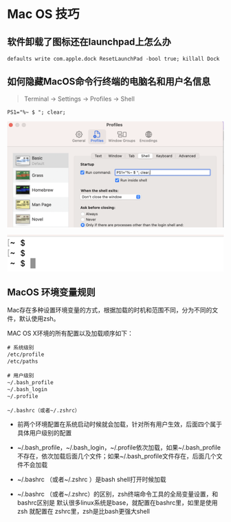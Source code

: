 # Mac OS 技巧

## 软件卸载了图标还在launchpad上怎么办

```shell
defaults write com.apple.dock ResetLaunchPad -bool true; killall Dock
```

## 如何隐藏MacOS命令行终端的电脑名和用户名信息

> Terminal -> Settings -> Profiles -> Shell

```textile
PS1="%~ $ "; clear;
```

![](https://raw.githubusercontent.com/0x2552/images-repo/main/2023/03/31-23-04-57-2023-03-31-23-04-53-image.png)

![](https://raw.githubusercontent.com/0x2552/images-repo/main/2023/03/31-23-06-00-2023-03-31-23-05-54-image.png)

## MacOS 环境变量规则

Mac存在多种设置环境变量的方式，根据加载的时机和范围不同，分为不同的文件，默认使用zsh。

MAC OS X环境的所有配置以及加载顺序如下：

```shell
# 系统级别
/etc/profile
/etc/paths 

# 用户级别
~/.bash_profile 
~/.bash_login 
~/.profile 

~/.bashrc（或者~/.zshrc）
```

- 前两个环境配置在系统启动时候就会加载，针对所有用户生效，后面四个属于具体用户级别的配置

- ~/.bash_profile，~/.bash_login，~/.profile依次加载，如果~/.bash_profile不存在，依次加载后面几个文件；如果~/.bash_profile文件存在，后面几个文件不会加载

- ~/.bashrc （或者~/.zshrc ）是bash shell打开时候加载

- ~/.bashrc （或者~/.zshrc）的区别，zsh终端命令工具的全局变量设置，和bashrc区别是 默认很多linux系统是base，就配置在bashrc里，如里是使用zsh 就配置在 zshrc里，zsh是比bash更强大shell

